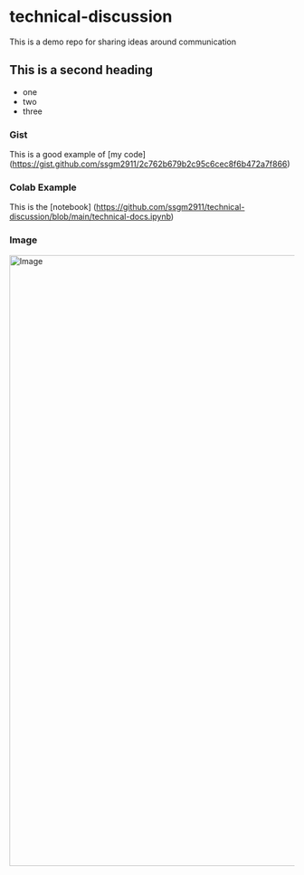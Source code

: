 # technical-discussion
This is a demo repo for sharing ideas around communication


## This is a second heading

* one
* two
* three

### Gist

This is a good example of [my code] (https://gist.github.com/ssgm2911/2c762b679b2c95c6cec8f6b472a7f866)

### Colab Example

This is the [notebook] (https://github.com/ssgm2911/technical-discussion/blob/main/technical-docs.ipynb)

### Image

<img width="1920" height="1080" alt="Image" src="https://github.com/user-attachments/assets/866ab948-0049-49d2-89ab-05cb81934d82" />
